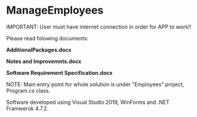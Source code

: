 # ManageEmployees

IMPORTANT: User must have internet connection in order for APP to work!!

Please read folowing documents:

**AdditionalPackages.docx**

**Notes and Improvemnts.docx**

**Software Requirement Specification.docx**

NOTE: Main entry point for whole solution is under "Employees" project, Program.cs class.


Software developed using Visual Studio 2019, WinForms and .NET Framwerok 4.7.2.
